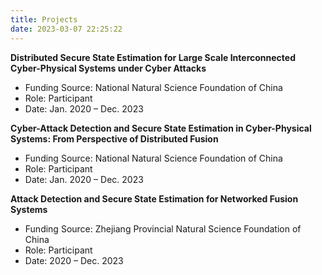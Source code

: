 ```yaml
---
title: Projects
date: 2023-03-07 22:25:22
---
```


**Distributed Secure State Estimation for Large Scale Interconnected Cyber-Physical Systems under Cyber Attacks**

- Funding Source: National Natural Science Foundation of China
- Role: Participant
- Date: Jan. 2020 – Dec. 2023



**Cyber-Attack Detection and Secure State Estimation in Cyber-Physical Systems: From Perspective of Distributed Fusion**

- Funding Source: National Natural Science Foundation of China
- Role: Participant
- Date: Jan. 2020 – Dec. 2023



**Attack Detection and Secure State Estimation for Networked Fusion Systems**

- Funding Source: Zhejiang Provincial Natural Science Foundation of China
- Role: Participant
- Date: 2020 – Dec. 2023